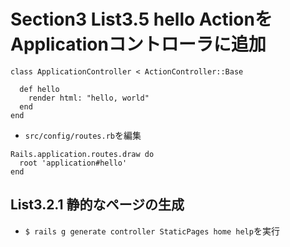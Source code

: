 # Section3 List3.5 hello ActionをApplicationコントローラに追加

```
class ApplicationController < ActionController::Base

  def hello
    render html: "hello, world"
  end
end
```

+ `src/config/routes.rb`を編集<br>

```
Rails.application.routes.draw do
  root 'application#hello'
end
```

## List3.2.1 静的なページの生成

+ `$ rails g generate controller StaticPages home help`を実行<br>

